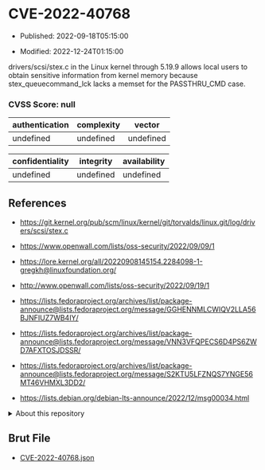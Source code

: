 # CVE-2022-40768

- Published: 2022-09-18T05:15:00

- Modified: 2022-12-24T01:15:00

drivers/scsi/stex.c in the Linux kernel through 5.19.9 allows local users to obtain sensitive information from kernel memory because stex_queuecommand_lck lacks a memset for the PASSTHRU_CMD case.

### CVSS Score: **null**

| authentication | complexity | vector |
| --- | --- | --- |
| undefined | undefined | undefined |

| confidentiality | integrity | availability |
| --- | --- | --- |
| undefined | undefined | undefined |

## References

* https://git.kernel.org/pub/scm/linux/kernel/git/torvalds/linux.git/log/drivers/scsi/stex.c

* https://www.openwall.com/lists/oss-security/2022/09/09/1

* https://lore.kernel.org/all/20220908145154.2284098-1-gregkh@linuxfoundation.org/

* http://www.openwall.com/lists/oss-security/2022/09/19/1

* https://lists.fedoraproject.org/archives/list/package-announce@lists.fedoraproject.org/message/GGHENNMLCWIQV2LLA56BJNFIUZ7WB4IY/

* https://lists.fedoraproject.org/archives/list/package-announce@lists.fedoraproject.org/message/VNN3VFQPECS6D4PS6ZWD7AFXTOSJDSSR/

* https://lists.fedoraproject.org/archives/list/package-announce@lists.fedoraproject.org/message/S2KTU5LFZNQS7YNGE56MT46VHMXL3DD2/

* https://lists.debian.org/debian-lts-announce/2022/12/msg00034.html

<details>
<summary>About this repository</summary> 

  This repository is part of the project [Live Hack CVE](https://github.com/Live-Hack-CVE). Main website can be found [www.live-hack.org](https://www.live-hack.org) 
  
  Made by [Sn0wAlice](https://github.com/Sn0wAlice) for the people that care about security and need to have a feed of the latest CVEs. Hope you enjoy it, don't forget to star the repo and follow me on [Twitter](https://twitter.com/Sn0wAlice) and [Github](https://github.com/Sn0wAlice). And that is my [personnal website](https://www.alice-snow.me/)

  - [Home Page](https://github.com/Live-Hack-CVE)
  - [Framework](https://github.com/Live-Hack-CVE/cve-framework)
  - [CVE database](https://github.com/Live-Hack-CVE/full_database)
  - [Changelog](https://github.com/Live-Hack-CVE/Changelog)
</details>

## Brut File

* [CVE-2022-40768.json](https://raw.githubusercontent.com/Live-Hack-CVE/full_database/main/cves/2022/CVE-2022-40768.json)

